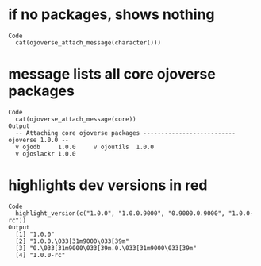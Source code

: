 # if no packages, shows nothing

    Code
      cat(ojoverse_attach_message(character()))

# message lists all core ojoverse packages

    Code
      cat(ojoverse_attach_message(core))
    Output
      -- Attaching core ojoverse packages -------------------------- ojoverse 1.0.0 --
      v ojodb     1.0.0     v ojoutils  1.0.0
      v ojoslackr 1.0.0     

# highlights dev versions in red

    Code
      highlight_version(c("1.0.0", "1.0.0.9000", "0.9000.0.9000", "1.0.0-rc"))
    Output
      [1] "1.0.0"                                        
      [2] "1.0.0.\033[31m9000\033[39m"                   
      [3] "0.\033[31m9000\033[39m.0.\033[31m9000\033[39m"
      [4] "1.0.0-rc"                                     

